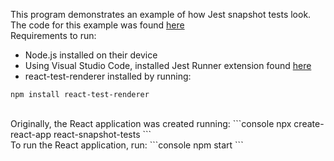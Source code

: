 This program demonstrates an example of how Jest snapshot tests look.
<br>
The code for this example was found [here](https://www.digitalocean.com/community/tutorials/how-to-write-snapshot-tests-for-react-components-with-jest)
<br>
Requirements to run:
- Node.js installed on their device
- Using Visual Studio Code, installed Jest Runner extension found [here](https://marketplace.visualstudio.com/items?itemName=firsttris.vscode-jest-runner)
- react-test-renderer installed by running:
```console
npm install react-test-renderer
```
<br>
Originally, the React application was created running:
```console
npx create-react-app react-snapshot-tests
```
<br>
To run the React application, run:
```console
npm start
```